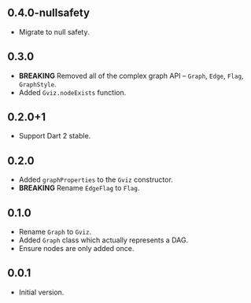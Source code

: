 ## 0.4.0-nullsafety

* Migrate to null safety.

## 0.3.0

* **BREAKING** Removed all of the complex graph API – `Graph`, `Edge`, `Flag`, 
  `GraphStyle`.
* Added `Gviz.nodeExists` function.

## 0.2.0+1

* Support Dart 2 stable.

## 0.2.0

* Added `graphProperties` to the `Gviz` constructor.
* **BREAKING** Rename `EdgeFlag` to `Flag`.

## 0.1.0

* Rename `Graph` to `Gviz`.
* Added `Graph` class which actually represents a DAG.
* Ensure nodes are only added once.

## 0.0.1

* Initial version.

